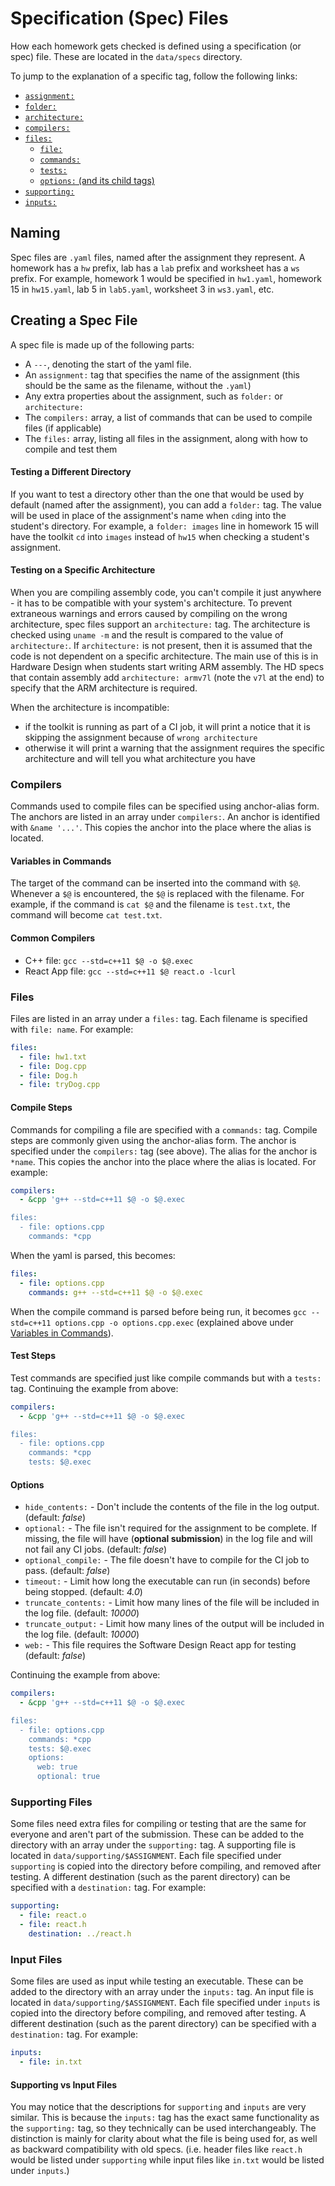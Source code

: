 # Specification (Spec) Files

How each homework gets checked is defined using a specification (or spec) file.
These are located in the `data/specs` directory.

To jump to the explanation of a specific tag, follow the following links:
- [`assignment:`](#Creating-a-Spec-File)
- [`folder:`](#Testing-a-Different-Directory)
- [`architecture:`]()
- [`compilers:`](#Compilers)
- [`files:`](#Files)
  - [`file:`](#Files)
  - [`commands:`](#Compile-Steps)
  - [`tests:`](#Test-Steps)
  - [`options:` (and its child tags)](#Options)
- [`supporting:`](#Supporting-Files)
- [`inputs:`](#Input-Files)


## Naming

Spec files are `.yaml` files, named after the assignment they represent.
A homework has a `hw` prefix, lab has a `lab` prefix and worksheet has a `ws` prefix.
For example, homework 1 would be specified in `hw1.yaml`, homework 15 in `hw15.yaml`, lab 5 in `lab5.yaml`, worksheet 3 in `ws3.yaml`, etc.

## Creating a Spec File

A spec file is made up of the following parts: 
- A `---`, denoting the start of the yaml file.
- An `assignment:` tag that specifies the name of the assignment (this should be the same as the filename, without the `.yaml`)
- Any extra properties about the assignment, such as `folder:` or `architecture:`
- The `compilers:` array, a list of commands that can be used to compile files (if applicable)
- The `files:` array, listing all files in the assignment, along with how to compile and test them

#### Testing a Different Directory

If you want to test a directory other than the one that would be used by default (named after the assignment), you can add a `folder:` tag.
The value will be used in place of the assignment's name when `cd`ing into the student's directory.
For example, a `folder: images` line in homework 15 will have the toolkit `cd` into `images` instead of `hw15` when checking a student's assignment.

#### Testing on a Specific Architecture

When you are compiling assembly code, you can't compile it just anywhere - it has to be compatible with your system's architecture.
To prevent extraneous warnings and errors caused by compiling on the wrong architecture, spec files support an `architecture:` tag.
The architecture is checked using `uname -m` and the result is compared to the value of `architecture:`.
If `architecture:` is not present, then it is assumed that the code is not dependent on a specific architecture.
The main use of this is in Hardware Design when students start writing ARM assembly.
The HD specs that contain assembly add `architecture: armv7l` (note the `v7l` at the end) to specify that the ARM architecture is required.

When the architecture is incompatible:
- if the toolkit is running as part of a CI job, it will print a notice that it is skipping the assignment because of `wrong architecture`
- otherwise it will print a warning that the assignment requires the specific architecture and will tell you what architecture you have 

### Compilers

Commands used to compile files can be specified using anchor-alias form.
The anchors are listed in an array under `compilers:`.
An anchor is identified with `&name '...'`.
This copies the anchor into the place where the alias is located.

#### Variables in Commands

The target of the command can be inserted into the command with `$@`.
Whenever a `$@` is encountered, the `$@` is replaced with the filename.
For example, if the command is `cat $@` and the filename is `test.txt`, the command will become `cat test.txt`.

#### Common Compilers

- C++ file: `gcc --std=c++11 $@ -o $@.exec`
- React App file: `gcc --std=c++11 $@ react.o -lcurl`

### Files

Files are listed in an array under a `files:` tag.
Each filename is specified with `file: name`.
For example:

```yaml
files:
  - file: hw1.txt
  - file: Dog.cpp
  - file: Dog.h
  - file: tryDog.cpp
```

#### Compile Steps

Commands for compiling a file are specified with a `commands:` tag.
Compile steps are commonly given using the anchor-alias form.
The anchor is specified under the `compilers:` tag (see above).
The alias for the anchor is `*name`.
This copies the anchor into the place where the alias is located.
For example:

```yaml
compilers:
  - &cpp 'g++ --std=c++11 $@ -o $@.exec

files:
  - file: options.cpp
    commands: *cpp
```

When the yaml is parsed, this becomes:

```yaml
files:
  - file: options.cpp
    commands: g++ --std=c++11 $@ -o $@.exec
```

When the compile command is parsed before being run, it becomes `gcc --std=c++11 options.cpp -o options.cpp.exec`
(explained above under [Variables in Commands](#Variables-in-Commands)).

#### Test Steps

Test commands are specified just like compile commands but with a `tests:` tag.
Continuing the example from above:

```yaml
compilers:
  - &cpp 'g++ --std=c++11 $@ -o $@.exec

files:
  - file: options.cpp
    commands: *cpp
    tests: $@.exec
```

#### Options

- `hide_contents:` - Don't include the contents of the file in the log output. (default: *false*)
- `optional:` - The file isn't required for the assignment to be complete.
If missing, the file will have  (**optional submission**) in the log file and will not fail any CI jobs. (default: *false*)
- `optional_compile:` - The file doesn't have to compile for the CI job to pass. (default: *false*)
- `timeout:` - Limit how long the executable can run (in seconds) before being stopped. (default: *4.0*)
- `truncate_contents:` - Limit how many lines of the file will be included in the log file. (default: *10000*)
- `truncate_output:` - Limit how many lines of the output will be included in the log file. (default: *10000*)
- `web:` - This file requires the Software Design React app for testing (default: *false*)

Continuing the example from above:

```yaml
compilers:
  - &cpp 'g++ --std=c++11 $@ -o $@.exec

files:
  - file: options.cpp
    commands: *cpp
    tests: $@.exec
    options:
      web: true
      optional: true
```

### Supporting Files

Some files need extra files for compiling or testing that are the same for everyone and aren't part of the submission.
These can be added to the directory with an array under the `supporting:` tag.
A supporting file is located in `data/supporting/$ASSIGNMENT`.
Each file specified under `supporting` is copied into the directory before compiling, and removed after testing.
A different destination (such as the parent directory) can be specified with a `destination:` tag.
For example:

```yaml
supporting:
  - file: react.o
  - file: react.h
    destination: ../react.h
```

### Input Files

Some files are used as input while testing an executable.
These can be added to the directory with an array under the `inputs:` tag.
An input file is located in `data/supporting/$ASSIGNMENT`.
Each file specified under `inputs` is copied into the directory before compiling, and removed after testing.
A different destination (such as the parent directory) can be specified with a `destination:` tag.
For example:

```yaml
inputs:
  - file: in.txt
```

#### Supporting vs Input Files

You may notice that the descriptions for `supporting` and `inputs` are very similar.
This is because the `inputs:` tag has the exact same functionality as the `supporting:` tag, so they technically can be used interchangeably.
The distinction is mainly for clarity about what the file is being used for, as well as backward compatibility with old specs.
(i.e. header files like `react.h` would be listed under `supporting` while input files like `in.txt` would be listed under `inputs`.)
